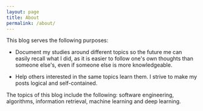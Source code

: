```yaml
---
layout: page
title: About
permalink: /about/
---
```


This blog serves the following purposes:

* Document my studies around different topics so the future me can easily recall what I did, as it is easier to follow one's own thoughts than someone else's, even if someone else is more knowledgeable.

* Help others interested in the same topics learn them. I strive to make my posts logical and self-contained.

The topics of this blog include the following: software engineering, algorithms, information retrieval, machine learning and deep learning.
